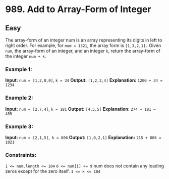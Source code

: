 # 989. Add to Array-Form of Integer

## Easy

The array-form of an integer num is an array representing its digits in left to right order.
For example, for `num = 1321`, the array form is `[1,3,2,1].`
Given `num`, the array-form of an integer, and an integer `k`, return the array-form of the integer `num + k`.

### Example 1:
**Input:** `num = [1,2,0,0]`, `k = 34`
**Output:** `[1,2,3,4]`
**Explanation:** `1200 + 34 = 1234`

### Example 2:
**Input:** `num = [2,7,4]`, `k = 181`
**Output:** `[4,5,5]`
**Explanation:** `274 + 181 = 455`

### Example 3:
**Input:** `num = [2,1,5]`,` k = 806`
**Output:** `[1,0,2,1]`
**Explanation:** `215 + 806 = 1021`
 
### Constraints:
`1 <= num.length <= 104`
`0 <= num[i] <= 9`
num does not contain any leading zeros except for the zero itself.
`1 <= k <= 104`